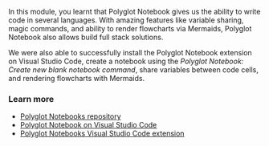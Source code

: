 In this module, you learnt that Polyglot Notebook gives us the ability to write code in several languages. With amazing features like variable sharing, magic commands, and ability to render flowcharts via Mermaids, Polyglot Notebook also allows build full stack solutions.

We were also able to successfully install the Polyglot Notebook extension on Visual Studio Code, create a notebook using the *Polyglot Notebook: Create new blank notebook* *command*, share variables between code cells, and rendering flowcharts with Mermaids.

### Learn more

- [Polyglot Notebooks repository](https://github.com/dotnet/interactive)
- [Polyglot Notebook on Visual Studio Code](https://code.visualstudio.com/docs/languages/polyglot)
- [Polyglot Notebooks Visual Studio Code extension](https://marketplace.visualstudio.com/items?itemName=ms-dotnettools.dotnet-interactive-vscode)